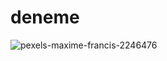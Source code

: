 # deneme

![pexels-maxime-francis-2246476](https://user-images.githubusercontent.com/115560766/195806484-ee83007e-8515-427f-b2cf-03bfe5b719a2.jpg)


